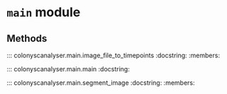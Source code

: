 # `main` module

## Methods

::: colonyscanalyser.main.image_file_to_timepoints
    :docstring:
    :members:

::: colonyscanalyser.main.main
    :docstring:

::: colonyscanalyser.main.segment_image
    :docstring:
    :members: